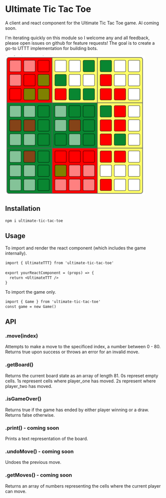 # Ultimate Tic Tac Toe

A client and react component for the Ultimate Tic Tac Toe game. AI coming soon.

I'm iterating quickly on this module so I welcome any and all feedback, please open issues on github for feature requests! The goal is to create a go-to UTTT implementation for building bots.

![midgame v0.1.0](https://github.com/AlexeiDarmin/ultimate-tic-tac-toe/blob/master/src/images/screencap%20v0.1.0.png?raw=true "midgame v0.1.0")

## Installation

```
npm i ultimate-tic-tac-toe
```

## Usage
To import and render the react component (which includes the game internally).

```
import { UltimateTTT} from 'ultimate-tic-tac-toe'

export yourReactComponent = (props) => {
  return <UltimateTTT />
}
```

To import the game only.

```
import { Game } from 'ultimate-tic-tac-toe'
const game = new Game()
```

## API

### .move(index)
Attempts to make a move to the specificed index, a number between 0 - 80. Returns true upon success or throws an error for an invalid move.

### .getBoard()
Returns the current board state as an array of length 81. 0s represet empty cells. 1s represent cells where player_one has moved. 2s represent where player_two has moved.

### .isGameOver()
Returns true if the game has ended by either player winning or a draw. Returns false otherwise.

### .print() - coming soon
Prints a text representation of the board.

### .undoMove() - coming soon
Undoes the previous move.

### .getMoves() - coming soon
Returns an array of numbers representing the cells where the current player can move.
